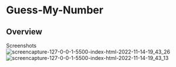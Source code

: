 # Guess-My-Number

## Overview

Screenshots
![screencapture-127-0-0-1-5500-index-html-2022-11-14-19_43_26](https://user-images.githubusercontent.com/107273888/201740583-daa5fa4b-6104-4783-a503-69932af121b0.png)
![screencapture-127-0-0-1-5500-index-html-2022-11-14-19_43_13](https://user-images.githubusercontent.com/107273888/201740592-79fd8623-cd1b-4dc8-8e17-966d55d1bdee.png)
